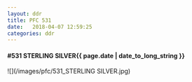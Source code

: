 ```yaml
---
layout: ddr
title: PFC 531
date:   2018-04-07 12:59:25
categories: ddr
---
```


#### **#531** STERLING SILVER<span class="pull-right">{{ page.date | date_to_long_string }}</span>
![](/images/pfc/531_STERLING SILVER.jpg)
